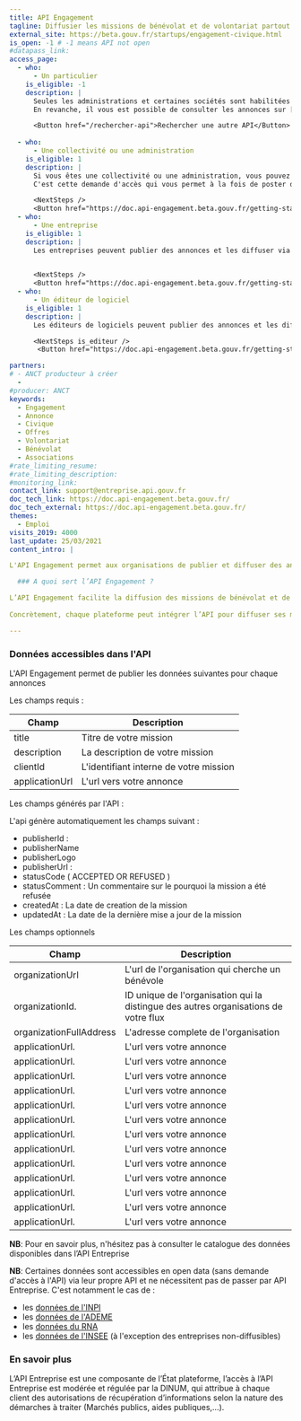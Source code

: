 ```yaml
---
title: API Engagement
tagline: Diffusier les missions de bénévolat et de volontariat partout en France
external_site: https://beta.gouv.fr/startups/engagement-civique.html
is_open: -1 # -1 means API not open
#datapass_link: 
access_page:
  - who:
      - Un particulier
    is_eligible: -1
    description: |
      Seules les administrations et certaines sociétés sont habilitées à publier leurs annonces sur l' API Engagement.
      En revanche, il vous est possible de consulter les annonces sur [JeVeuxAider.gouv.fr](https://www.jeveuxaider.gouv.fr/) ou [ le portail Service Civique](https://www.service-civique.gouv.fr/jeunes-volontaires/?gclsrc=aw.ds)

      <Button href="/rechercher-api">Rechercher une autre API</Button>
      
  - who:
      - Une collectivité ou une administration
    is_eligible: 1
    description: |
      Si vous êtes une collectivité ou une administration, vous pouvez remplir une demande d’accès à l’API Engagement vous-même pour l'entité que vous représentez. 
      C'est cette demande d'accès qui vous permet à la fois de poster des annonces, ou de diffuser un flux d'annonces.  

      <NextSteps />
      <Button href="https://doc.api-engagement.beta.gouv.fr/getting-started/create-your-account">Demander un accès</Button>
  - who:
      - Une entreprise
    is_eligible: 1
    description: |
      Les entreprises peuvent publier des annonces et les diffuser via l'API Engagement. 
       

      <NextSteps />
      <Button href="https://doc.api-engagement.beta.gouv.fr/getting-started/create-your-account">Demander un accès</Button>
  - who:
      - Un éditeur de logiciel
    is_eligible: 1
    description: |
      Les éditeurs de logiciels peuvent publier des annonces et les diffuser via l'API Engagement.

      <NextSteps is_editeur />
       <Button href="https://doc.api-engagement.beta.gouv.fr/getting-started/create-your-account">Demander un accès</Button>

partners:
# - ANCT producteur à créer
  - 
#producer: ANCT
keywords:
  - Engagement
  - Annonce
  - Civique
  - Offres
  - Volontariat
  - Bénévolat
  - Associations
#rate_limiting_resume: 
#rate_limiting_description: 
#monitoring_link: 
contact_link: support@entreprise.api.gouv.fr
doc_tech_link: https://doc.api-engagement.beta.gouv.fr/
doc_tech_external: https://doc.api-engagement.beta.gouv.fr/
themes:
  - Emploi
visits_2019: 4000
last_update: 25/03/2021
content_intro: |

L'API Engagement permet aux organisations de publier et diffuser des annonces de bénévolat et de volontariat.

  ### A quoi sert l’API Engagement ?

L’API Engagement facilite la diffusion des missions de bénévolat et de volontariat partout en France. C’est un service public numérique gratuit qui permet aux plateformes d’engagement publiques et privées de mettre en commun leurs missions. L'API permet ainsi d'augmenter la visibilité des annonces et le taux d’occupation des places offertes aux potentiels bénévoles et volontaires.
  
Concrètement, chaque plateforme peut intégrer l’API pour diffuser ses missions vers les autres plateformes partenaires d'une part, et récupérer les missions disponibles sur les autres plateformes selon des critères spécifiques comme la localisation, le domaine d’action, etc. Le tableau de bord de l’API permet à chaque partenaire de configurer les flux de missions entrant/sortant et de mesurer la contribution de chaque plateforme en missions et en trafic.

---
```


  ### Données accessibles dans l'API

L'API Engagement permet de publier les données suivantes pour chaque annonces

Les champs requis :

| Champ                                           | Description      |
| ----------------------------------------------- | ---------------- |
| title                                           | Titre de votre mission            |
| description                                     | La description de votre mission   |
| clientId                                        | L'identifiant interne de votre mission |
| applicationUrl                                  | L'url vers votre annonce             |

Les champs générés par l'API :

L'api génère automatiquement les champs suivant : 

- publisherId : 
- publisherName
- publisherLogo
- publisherUrl : 
- statusCode ( ACCEPTED OR REFUSED ) 
- statusComment : Un commentaire sur le pourquoi la mission a été refusée
- createdAt : La date de creation de la mission
- updatedAt : La date de la dernière mise a jour de la mission



Les champs optionnels 

| Champ                                           | Description      |
| ----------------------------------------------- | ---------------- |
| organizationUrl                                 | L'url de l'organisation qui cherche un bénévole   |
| organizationId.                                 | ID unique de l'organisation qui la distingue des autres organisations de votre flux   |
| organizationFullAddress                         | L'adresse complete de l'organisation |
| applicationUrl.                                 | L'url vers votre annonce             |
| applicationUrl.                                 | L'url vers votre annonce             |
| applicationUrl.                                 | L'url vers votre annonce             |
| applicationUrl.                                 | L'url vers votre annonce             |
| applicationUrl.                                 | L'url vers votre annonce             |
| applicationUrl.                                 | L'url vers votre annonce             |
| applicationUrl.                                 | L'url vers votre annonce             |
| applicationUrl.                                 | L'url vers votre annonce             |
| applicationUrl.                                 | L'url vers votre annonce             |
| applicationUrl.                                 | L'url vers votre annonce             |
| applicationUrl.                                 | L'url vers votre annonce             |
| applicationUrl.                                 | L'url vers votre annonce             |
| applicationUrl.                                 | L'url vers votre annonce             |



**NB**: Pour en savoir plus, n'hésitez pas à consulter le <External href='https://entreprise.api.gouv.fr/catalogue/'>catalogue des données disponibles dans l’API Entreprise</External>

**NB**: Certaines données sont accessibles en open data (sans demande d'accès à l'API) via leur propre API et ne nécessitent pas de passer par API Entreprise. C'est notamment le cas de :

- les [données de l'INPI](/les-api/api_inpi)
- les [données de l'ADEME](/les-api/api_professionnels_rge)
- les [données du RNA](/les-api/api_rna)
- les [données de l'INSEE](/guides/quelle-api-sirene) (à l'exception des entreprises <External href="https://www.insee.fr/fr/information/4127417">non-diffusibles</External>)

### En savoir plus

L’<External href="https://entreprise.api.gouv.fr/">API Entreprise</External> est une composante de l’État plateforme, l’accès à l’API Entreprise est modérée et régulée par la DINUM, qui attribue à chaque client des autorisations de récupération d’informations selon la nature des démarches à traiter (Marchés publics, aides publiques,…).
